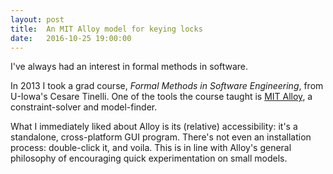 ```yaml
---
layout: post
title:  An MIT Alloy model for keying locks
date:   2016-10-25 19:00:00
---
```

I've always had an interest in formal methods in software.

In 2013 I took a grad course, _Formal Methods in Software Engineering_, from U-Iowa's Cesare Tinelli.
One of the tools the course taught is [MIT Alloy](http://alloy.mit.edu/alloy/), a constraint-solver and model-finder.

What I immediately liked about Alloy is its (relative) accessibility: it's a standalone, cross-platform GUI program.
There's not even an installation process: double-click it, and voila.
This is in line with Alloy's general philosophy of encouraging quick experimentation on small models.

